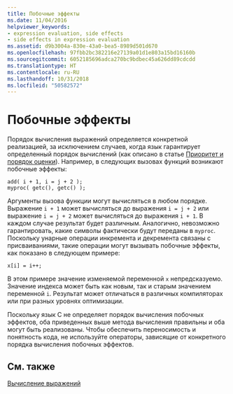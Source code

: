 ```yaml
---
title: Побочные эффекты
ms.date: 11/04/2016
helpviewer_keywords:
- expression evaluation, side effects
- side effects in expression evaluation
ms.assetid: d9b3004a-830e-43a0-bea5-8989d501d670
ms.openlocfilehash: 97fbb2bc382216e27139a01d1e803a15bd16160b
ms.sourcegitcommit: 6052185696adca270bc9bdbec45a626dd89cdcdd
ms.translationtype: HT
ms.contentlocale: ru-RU
ms.lasthandoff: 10/31/2018
ms.locfileid: "50582572"
---
```

# <a name="side-effects"></a>Побочные эффекты

Порядок вычисления выражений определяется конкретной реализацией, за исключением случаев, когда язык гарантирует определенный порядок вычислений (как описано в статье [Приоритет и порядок оценки](../c-language/precedence-and-order-of-evaluation.md)). Например, в следующих вызовах функций возникают побочные эффекты:

```
add( i + 1, i = j + 2 );
myproc( getc(), getc() );
```

Аргументы вызова функции могут вычисляться в любом порядке. Выражение `i + 1` может вычисляться до выражения `i = j + 2` или выражение `i = j + 2` может вычисляться до выражения `i + 1`. В каждом случае результат будет различным. Аналогично, невозможно гарантировать, какие символы фактически будут переданы в `myproc`. Поскольку унарные операции инкремента и декремента связаны с присваиваниями, такие операции могут вызывать побочные эффекты, как показано в следующем примере:

```
x[i] = i++;
```

В этом примере значение изменяемой переменной `x` непредсказуемо. Значение индекса может быть как новым, так и старым значением переменной `i`. Результат может отличаться в различных компиляторах или при разных уровнях оптимизации.

Поскольку язык C не определяет порядок вычисления побочных эффектов, оба приведенных выше метода вычисления правильны и оба могут быть реализованы. Чтобы обеспечить переносимость и понятность кода, не используйте операторы, зависящие от конкретного порядка вычисления побочных эффектов.

## <a name="see-also"></a>См. также

[Вычисление выражений](../c-language/expression-evaluation-c.md)